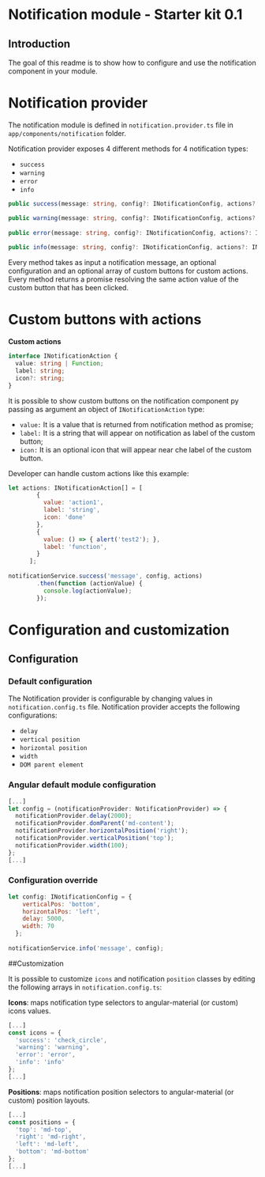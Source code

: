 # Notification module - Starter kit 0.1

## Introduction  
The goal of this readme is to show how to configure and use the notification component in your module.

# Notification provider

The notification module is defined in `notification.provider.ts` file in `app/components/notification` folder.

Notification provider exposes 4 different methods for 4 notification types: 
* `success`
* `warning`
* `error`
* `info`

```typescript
public success(message: string, config?: INotificationConfig, actions?: INotificationAction[]): angular.IPromise<angular.material.IToastService> 

public warning(message: string, config?: INotificationConfig, actions?: INotificationAction[]): angular.IPromise<angular.material.IToastService>
 
public error(message: string, config?: INotificationConfig, actions?: INotificationAction[]): angular.IPromise<angular.material.IToastService>
 
public info(message: string, config?: INotificationConfig, actions?: INotificationAction[]): angular.IPromise<angular.material.IToastService> 
```
Every method takes as input a notification message, an optional configuration and an optional array of custom buttons for custom actions. Every method returns a promise resolving the same action value of the custom button that has been clicked.

# Custom buttons with actions

**Custom actions**

```typescript
interface INotificationAction {
  value: string | Function;
  label: string;
  icon?: string;
}
```

It is possible to show custom buttons on the notification component py passing as argument an object of `INotificationAction` type:
* `value:` It is a value that is returned from notification method as promise;
* `label:` It is a string that will appear on notification as label of the custom button;
* `icon:` It is an optional icon that will appear near che label of the custom button.
 
Developer can handle custom actions like this example:

```javascript
let actions: INotificationAction[] = [
        {
          value: 'action1',
          label: 'string',
          icon: 'done'
        },
        {
          value: () => { alert('test2'); },
          label: 'function',
        }
      ];
    
notificationService.success('message', config, actions)
        .then(function (actionValue) {
          console.log(actionValue);
        });
``` 

# Configuration and customization

## Configuration

### Default configuration

The Notification provider is configurable by changing values in `notification.config.ts` file.
Notification provider accepts the following configurations:
* `delay`
* `vertical position`
* `horizontal position`
* `width`
* `DOM parent element`

### Angular default module configuration
```typescript
[...]
let config = (notificationProvider: NotificationProvider) => {
  notificationProvider.delay(2000);
  notificationProvider.domParent('md-content');
  notificationProvider.horizontalPosition('right');
  notificationProvider.verticalPosition('top');
  notificationProvider.width(100);
};
[...]
```

### Configuration override

```javascript
let config: INotificationConfig = {
    verticalPos: 'bottom',
    horizontalPos: 'left',
    delay: 5000,
    width: 70
  };
    
notificationService.info('message', config);
```

##Customization

It is possible to customize `icons` and notification `position` classes by editing the following arrays in `notification.config.ts`: 

**Icons**: maps notification type selectors to angular-material (or custom) icons values.
 
```typescript
[...]
const icons = {
  'success': 'check_circle',
  'warning': 'warning',
  'error': 'error',
  'info': 'info'
};
[...]
```

**Positions**: maps notification position selectors to angular-material (or custom) position layouts.
 
```typescript
[...]
const positions = {
  'top': 'md-top',
  'right': 'md-right',
  'left': 'md-left',
  'bottom': 'md-bottom'
};
[...]
```
